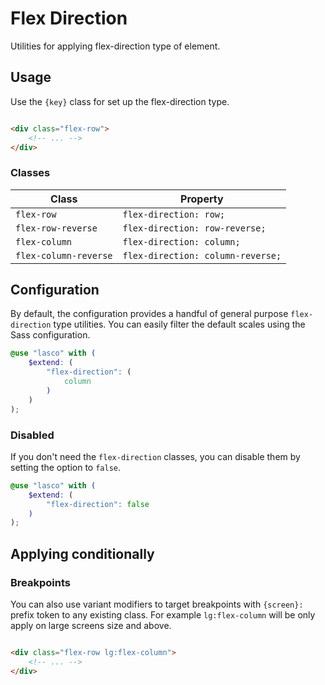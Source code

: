 # Flex Direction

Utilities for applying flex-direction type of element.

## Usage

Use the `{key}` class for set up the flex-direction type.

```html

<div class="flex-row">
    <!-- ... -->
</div>
```

### Classes

| Class                 | Property                          |
|-----------------------|-----------------------------------|
| `flex-row`            | `flex-direction: row;`            |
| `flex-row-reverse`    | `flex-direction: row-reverse;`    |
| `flex-column`         | `flex-direction: column;`         |
| `flex-column-reverse` | `flex-direction: column-reverse;` |

## Configuration

By default, the configuration provides a handful of general purpose `flex-direction` type utilities. You can easily filter the
default scales using the Sass configuration.

```scss
@use "lasco" with (
    $extend: (
        "flex-direction": (
            column
        )
    )
);
```

### Disabled

If you don't need the `flex-direction` classes, you can disable them by setting the option to `false`.

```scss
@use "lasco" with (
    $extend: (
        "flex-direction": false
    )
);
```

## Applying conditionally

### Breakpoints

You can also use variant modifiers to target breakpoints with `{screen}:` prefix token to any existing class. For
example `lg:flex-column` will be only apply on large screens size and above.

```html

<div class="flex-row lg:flex-column">
    <!-- ... -->
</div>
```
